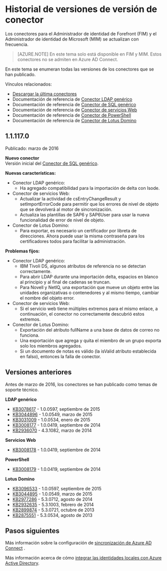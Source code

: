 <properties
   pageTitle="Historial de versiones de conector versión | Microsoft Azure"
   description="Este tema enumeran todas las versiones de los conectores para el Administrador de identidad de Forefront (FIM) y el Administrador de identidad de Microsoft (MIM)"
   services="active-directory"
   documentationCenter=""
   authors="AndKjell"
   manager="femila"
   editor=""/>

<tags
   ms.service="active-directory"
   ms.devlang="na"
   ms.topic="article"
   ms.tgt_pltfrm="na"
   ms.workload="identity"
   ms.date="08/17/2016"
   ms.author="billmath"/>

# <a name="connector-version-release-history"></a>Historial de versiones de versión de conector
Los conectores para el Administrador de identidad de Forefront (FIM) y el Administrador de identidad de Microsoft (MIM) se actualizan con frecuencia.

>[AZURE.NOTE]
En este tema solo está disponible en FIM y MIM. Estos conectores no se admiten en Azure AD Connect.

En este tema se enumeran todas las versiones de los conectores que se han publicado.

Vínculos relacionados:

- [Descargar la última conectores](http://go.microsoft.com/fwlink/?LinkId=717495)
- Documentación de referencia de [Conector LDAP genérico](active-directory-aadconnectsync-connector-genericldap.md)
- Documentación de referencia de [Conector de SQL genérico](active-directory-aadconnectsync-connector-genericsql.md)
- Documentación de referencia de [Conector de servicios Web](http://go.microsoft.com/fwlink/?LinkID=226245)
- Documentación de referencia de [Conector de PowerShell](active-directory-aadconnectsync-connector-powershell.md)
- Documentación de referencia de [Conector de Lotus Domino](active-directory-aadconnectsync-connector-domino.md)

## <a name="111170"></a>1.1.117.0
Publicado: marzo de 2016

**Nuevo conector**  
Versión inicial del [Conector de SQL genérico](active-directory-aadconnectsync-connector-genericsql.md).

**Nuevas características:**

- Conector LDAP genérico:
    - Ha agregado compatibilidad para la importación de delta con Isode.
- Conector de servicios Web:
    - Actualizar la actividad de csEntryChangeResult y setImportErrorCode para permitir que los errores de nivel de objeto que se devolverá al motor de sincronización.
    - Actualiza las plantillas de SAP6 y SAP6User para usar la nueva funcionalidad de error de nivel de objeto.
- Conector de Lotus Domino:
    - Para exportar, es necesario un certificador por libreta de direcciones. Ahora puede usar la misma contraseña para los certificadores todos para facilitar la administración.

**Problemas fijos:**

- Conector LDAP genérico:
    - IBM Tivoli DS, algunos atributos de referencia no se detectan correctamente.
    - Para abrir LDAP durante una importación delta, espacios en blanco al principio y al final de cadenas se truncan.
    - Para Novell y NetIQ, una exportación que mueve un objeto entre las unidades organizativas o contenedores y al mismo tiempo, cambiar el nombre del objeto error.
- Conector de servicios Web:
    - Si el servicio web tiene múltiples extremos para el mismo enlace, a continuación, el conector no correctamente descubrió estos extremos.
- Conector de Lotus Domino:
    - Exportación del atributo fullName a una base de datos de correo no funciona.
    - Una exportación que agrega y quita el miembro de un grupo exporta solo los miembros agregados.
    - Si un documento de notas es válido (la isValid atributo establecida en falso), entonces la falla de conector.

## <a name="older-releases"></a>Versiones anteriores
Antes de marzo de 2016, los conectores se han publicado como temas de soporte técnico.

**LDAP genérico**

- [KB3078617](https://support.microsoft.com/kb/3078617) - 1.0.0597, septiembre de 2015
- [KB3044896](https://support.microsoft.com/kb/3044896) - 1.0.0549, marzo de 2015
- [KB3031009](https://support.microsoft.com/kb/3031009) - 1.0.0534, enero de 2015
- [KB3008177](https://support.microsoft.com/kb/3008177) - 1.0.0419, septiembre de 2014
- [KB2936070](https://support.microsoft.com/kb/2936070) - 4.3.1082, marzo de 2014

**Servicios Web**

- [KB3008178](https://support.microsoft.com/kb/3008178) - 1.0.0419, septiembre de 2014

**PowerShell**

- [KB3008179](https://support.microsoft.com/kb/3008179) - 1.0.0419, septiembre de 2014

**Lotus Domino**

- [KB3096533](https://support.microsoft.com/kb/3096533) - 1.0.0597, septiembre de 2015
- [KB3044895](https://support.microsoft.com/kb/3044895) - 1.0.0549, marzo de 2015
- [KB2977286](https://support.microsoft.com/kb/2977286) - 5.3.0712, agosto de 2014
- [KB2932635](https://support.microsoft.com/kb/2932635) - 5.3.1003, febrero de 2014  
- [KB2899874](https://support.microsoft.com/kb/2899874) - 5.3.0721, octubre de 2013
- [KB2875551](https://support.microsoft.com/kb/2875551) - 5.3.0534, agosto de 2013

## <a name="next-steps"></a>Pasos siguientes
Más información sobre la configuración de [sincronización de Azure AD Connect](active-directory-aadconnectsync-whatis.md) .

Más información acerca de cómo [integrar las identidades locales con Azure Active Directory](active-directory-aadconnect.md).
